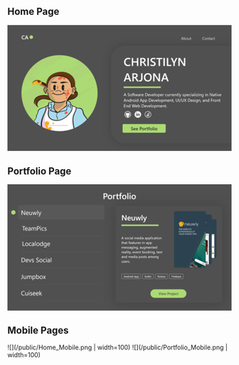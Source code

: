 <h2>Home Page</h2>

![](/public/home.png)

<h2>Portfolio Page</h2>

![](/public/portfolio.png)

<h2>Mobile Pages</h2>

![](/public/Home_Mobile.png | width=100) ![](/public/Portfolio_Mobile.png | width=100)
